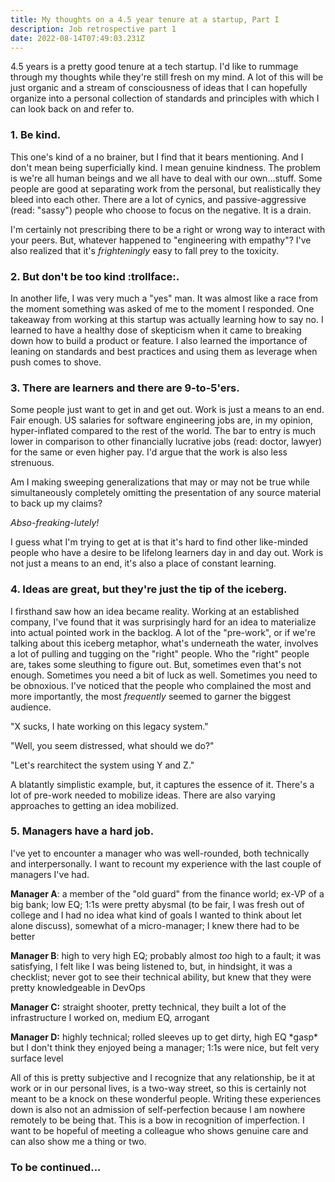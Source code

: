 ```yaml
---
title: My thoughts on a 4.5 year tenure at a startup, Part I
description: Job retrospective part 1
date: 2022-08-14T07:49:03.231Z
---
```

4.5 years is a pretty good tenure at a tech startup. I'd like to rummage through my thoughts while they're still fresh on my mind. A lot of this will be just organic and a stream of consciousness of ideas that I can hopefully organize into a personal collection of standards and principles with which I can look back on and refer to.

### 1. Be kind.

This one's kind of a no brainer, but I find that it bears mentioning. And I don't mean being superficially kind. I mean genuine kindness. The problem is we're all human beings and we all have to deal with our own...stuff. Some people are good at separating work from the personal, but realistically they bleed into each other. There are a lot of cynics, and passive-aggressive (read: "sassy") people who choose to focus on the negative. It is a drain.

I'm certainly not prescribing there to be a right or wrong way to interact with your peers. But, whatever happened to "engineering with empathy"? I've also realized that it's *frighteningly* easy to fall prey to the toxicity. 

### 2. But don't be too kind :trollface:.

In another life, I was very much a "yes" man. It was almost like a race from the moment something was asked of me to the moment I responded. One takeaway from working at this startup was actually learning how to say no. I learned to have a healthy dose of skepticism when it came to breaking down how to build a product or feature. I also learned the importance of leaning on standards and best practices and using them as leverage when push comes to shove.

### 3. There are learners and there are 9-to-5'ers.

Some people just want to get in and get out. Work is just a means to an end. Fair enough. US salaries for software engineering jobs are, in my opinion, hyper-inflated compared to the rest of the world. The bar to entry is much lower in comparison to other financially lucrative jobs (read: doctor, lawyer) for the same or even higher pay. I'd argue that the work is also less strenuous.

Am I making sweeping generalizations that may or may not be true while simultaneously completely omitting the presentation of any source material to back up my claims?

*Abso-freaking-lutely!* 

I guess what I'm trying to get at is that it's hard to find other like-minded people who have a desire to be lifelong learners day in and day out. Work is not just a means to an end, it's also a place of constant learning.

### 4. Ideas are great, but they're just the tip of the iceberg.

I firsthand saw how an idea became reality. Working at an established company, I've found that it was surprisingly hard for an idea to materialize into actual pointed work in the backlog. A lot of the "pre-work", or if we're talking about this iceberg metaphor, what's underneath the water, involves a lot of pulling and tugging on the "right" people. Who the "right" people are, takes some sleuthing to figure out. But, sometimes even that's not enough. Sometimes you need a bit of luck as well. Sometimes you need to be obnoxious. I've noticed that the people who complained the most and more importantly, the most *frequently* seemed to garner the biggest audience. 

"X sucks, I hate working on this legacy system."

"Well, you seem distressed, what should we do?"

"Let's rearchitect the system using Y and Z."

A blatantly simplistic example, but, it captures the essence of it. There's a lot of pre-work needed to mobilize ideas. There are also varying approaches to getting an idea mobilized.

### 5. Managers have a hard job.

I've yet to encounter a manager who was well-rounded, both technically and interpersonally. I want to recount my experience with the last couple of managers I've had.

**Manager A**: a member of the "old guard" from the finance world; ex-VP of a big bank; low EQ; 1:1s were pretty abysmal (to be fair, I was fresh out of college and I had no idea what kind of goals I wanted to think about let alone discuss), somewhat of a micro-manager; I knew there had to be better

**Manager B**: high to very high EQ; probably almost *too* high to a fault; it was satisfying, I felt like I was being listened to, but, in hindsight, it was a checklist; never got to see their technical ability, but knew that they were pretty knowledgeable in DevOps

**Manager C:** straight shooter, pretty technical, they built a lot of the infrastructure I worked on, medium EQ, arrogant

**Manager D:** highly technical; rolled sleeves up to get dirty, high EQ \*gasp\* but I don't think they enjoyed being a manager; 1:1s were nice, but felt very surface level

All of this is pretty subjective and I recognize that any relationship, be it at work or in our personal lives, is a two-way street, so this is certainly not meant to be a knock on these wonderful people. Writing these experiences down is also not an admission of self-perfection because I am nowhere remotely to be being that. This is a bow in recognition of imperfection. I want to be hopeful of meeting a colleague who shows genuine care and can also show me a thing or two.

### To be continued...